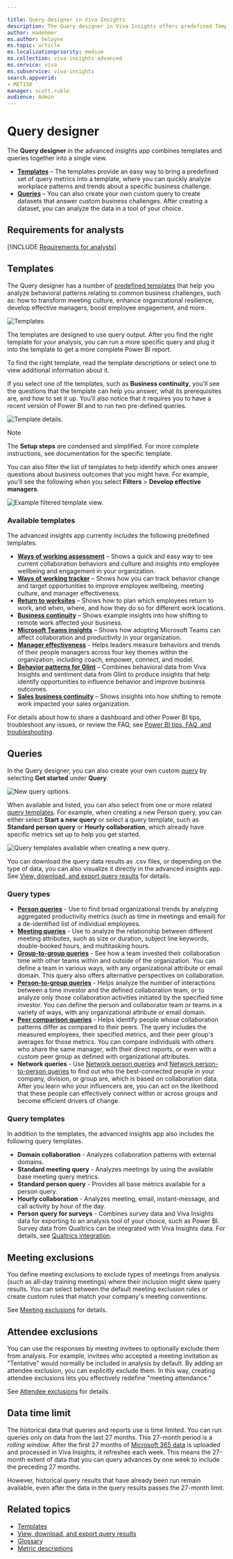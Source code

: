 ```yaml
---

title: Query designer in Viva Insights
description: The Query designer in Viva Insights offers predefined Templates and other custom query options for more in-depth data analysis
author: madehmer
ms.author: helayne
ms.topic: article
ms.localizationpriority: medium 
ms.collection: viva-insights-advanced 
ms.service: viva 
ms.subservice: viva-insights 
search.appverid: 
- MET150 
manager: scott.ruble
audience: Admin
---
```


# Query designer

The **Query designer** in the advanced insights app combines templates and queries together into a single view.

* [**Templates**](#templates) &ndash; The templates provide an easy way to bring a predefined set of query metrics into a template, where you can quickly analyze workplace patterns and trends about a specific business challenge.
* [**Queries**](#queries) &ndash; You can also create your own custom query to create datasets that answer custom business challenges. After creating a dataset, you can analyze the data in a tool of your choice.

## Requirements for analysts

[!INCLUDE [Requirements for analysts](../includes/analyst-requirements.md)]

## Templates

The Query designer has a number of [predefined templates](#available-templates) that help you analyze behavioral patterns relating to common business challenges, such as: how to transform meeting culture, enhance organizational resilience, develop effective managers, boost employee engagement, and more.

![Templates.](../Images/WpA/Tutorials/query-designer.png)

The templates are designed to use query output. After you find the right template for your analysis, you can run a more specific query and plug it into the template to get a more complete Power BI report.

To find the right template, read the template descriptions or select one to view additional information about it.

If you select one of the templates, such as **Business continuity**, you'll see the questions that the template can help you answer, what its prerequisites are, and how to set it up. You’ll also notice that it requires you to have a recent version of Power BI and to run two pre-defined queries.

![Template details.](../images/wpa/tutorials/qd-template-details.png)

>[!Note]
>The **Setup steps** are condensed and simplified. For more complete instructions, see documentation for the specific template.

You can also filter the list of templates to help identify which ones answer questions about business outcomes that you might have. For example, you’ll see the following when you select **Filters** > **Develop effective managers**.

![Example filtered template view.](../images/wpa/tutorials/qd-template-filter.png)

### Available templates

The advanced insights app currently includes the following predefined templates.

* [**Ways of working assessment**](/viva/insights/tutorials/power-bi-collab-assess?toc=/viva/insights/use/toc.json&bc=/viva/insights/breadcrumb/toc.json) &ndash; Shows a quick and easy way to see current collaboration behaviors and culture and insights into employee wellbeing and engagement in your organization.
* [**Ways of working tracker**](/viva/insights/tutorials/power-bi-collab-track?toc=/viva/insights/use/toc.json&bc=/viva/insights/breadcrumb/toc.json) &ndash; Shows how you can track behavior change and target opportunities to improve employee wellbeing, meeting culture, and manager effectiveness.
* [**Return to worksites**](/viva/insights/tutorials/power-bi-return-tw?toc=/viva/insights/use/toc.json&bc=/viva/insights/breadcrumb/toc.json) &ndash; Shows how to plan which employees return to work, and when, where, and how they do so for different work locations.
* [**Business continuity**](/viva/insights/tutorials/power-bi-bc?toc=/viva/insights/use/toc.json&bc=/viva/insights/breadcrumb/toc.json) &ndash; Shows example insights into how shifting to remote work affected your business.
* [**Microsoft Teams insights**](/viva/insights/tutorials/power-bi-teams?toc=/viva/insights/use/toc.json&bc=/viva/insights/breadcrumb/toc.json) &ndash; Shows how adopting Microsoft Teams can affect collaboration and productivity in your organization.
* [**Manager effectiveness**](/viva/insights/tutorials/power-bi-manager?toc=/viva/insights/use/toc.json&bc=/viva/insights/breadcrumb/toc.json) - Helps leaders measure behaviors and trends of their people managers across four key themes within the organization, including coach, empower, connect, and model.
* [**Behavior patterns for Glint**](/viva/insights/tutorials/power-bi-glint-2?toc=/viva/insights/use/toc.json&bc=/viva/insights/breadcrumb/toc.json) &ndash; Combines behavioral data from Viva Insights and sentiment data from Glint to produce insights that help identify opportunities to influence behavior and improve business outcomes.
* [**Sales business continuity**](/viva/insights/tutorials/pbi-bc-sales?toc=/viva/insights/use/toc.json&bc=/viva/insights/breadcrumb/toc.json) &ndash; Shows insights into how shifting to remote work impacted your sales organization.

For details about how to share a dashboard and other Power BI tips, troubleshoot any issues, or review the FAQ, see [Power BI tips, FAQ, and troubleshooting](/viva/insights/tutorials/power-bi-templates?toc=/viva/insights/use/toc.json&bc=/viva/insights/breadcrumb/toc.json).

## Queries

In the Query designer, you can also create your own custom [query](#query-types) by selecting **Get started** under **Query**.

![New query options.](../Images/WpA/Tutorials/qd-new-query.png)

When available and listed, you can also select from one or more related [query templates](#query-templates). For example, when creating a new Person query, you can either select **Start a new query** or select a query template, such as **Standard person query** or **Hourly collaboration**, which already have specific metrics set up to help you get started.

![Query templates available when creating a new query.](../Images/WpA/Tutorials/qd-query-options.png)

You can download the query data results as .csv files, or depending on the type of data, you can also visualize it directly in the advanced insights app. See [View, download, and export query results](/viva/insights/use/view-download-and-export-query-results?toc=/viva/insights/use/toc.json&bc=/viva/insights/breadcrumb/toc.json) for details.

### Query types

* [**Person queries**](/viva/insights/tutorials/person-queries?toc=/viva/insights/use/toc.json&bc=/viva/insights/breadcrumb/toc.json) - Use to find broad organizational trends by analyzing aggregated productivity metrics (such as time in meetings and email) for a de-identified list of individual employees.
* [**Meeting queries**](/viva/insights/tutorials/meeting-queries?toc=/viva/insights/use/toc.json&bc=/viva/insights/breadcrumb/toc.json) - Use to analyze the relationship between different meeting attributes, such as size or duration, subject line keywords, double-booked hours, and multitasking hours.
* [**Group-to-group queries**](/viva/insights/tutorials/group-to-group-queries?toc=/viva/insights/use/toc.json&bc=/viva/insights/breadcrumb/toc.json) - See how a team invested their collaboration time with other teams within and outside of the organization. You can define a team in various ways, with any organizational attribute or email domain. This query also offers alternative perspectives on collaboration.
* [**Person-to-group queries**](/viva/insights/tutorials/person-to-group-queries?toc=/viva/insights/use/toc.json&bc=/viva/insights/breadcrumb/toc.json) - Helps analyze the number of interactions between a time investor and the defined collaboration team, or to analyze only those collaboration activities initiated by the specified time investor. You can define the person and collaborator team or teams in a variety of ways, with any organizational attribute or email domain.
* [**Peer comparison queries**](/viva/insights/tutorials/comparison-query?toc=/viva/insights/use/toc.json&bc=/viva/insights/breadcrumb/toc.json) - Helps identify people whose collaboration patterns differ as compared to their peers. The query includes the measured employees, their specified metrics, and their peer group's averages for those metrics. You can compare individuals with others who share the same manager, with their direct reports, or even with a custom peer group as defined with organizational attributes.
* **Network queries** - Use [Network person queries](/viva/insights/tutorials/ona-person-query?toc=/viva/insights/use/toc.json&bc=/viva/insights/breadcrumb/toc.json) and [Network person-to-person queries](/viva/insights/tutorials/ona-person-to-person-query?toc=/viva/insights/use/toc.json&bc=/viva/insights/breadcrumb/toc.json) to find out who the best-connected people in your company, division, or group are, which is based on collaboration data. After you learn who your influencers are, you can act on the likelihood that these people can effectively connect within or across groups and become efficient drivers of change.

### Query templates

In addition to the templates, the advanced insights app also includes the following query templates.

* **Domain collaboration** - Analyzes collaboration patterns with external domains.
* **Standard meeting query** - Analyzes meetings by using the available base meeting query metrics.
* **Standard person query** - Provides all base metrics available for a person query.
* **Hourly collaboration** - Analyzes meeting, email, instant-message, and call activity by hour of the day.
* **Person query for surveys** - Combines survey data and Viva Insights data for exporting to an analysis tool of your choice, such as Power BI. Survey data from Qualtrics can be integrated with Viva Insights data. For details, see [Qualtrics integration](/viva/insights/use/qualtrics?toc=/viva/insights/use/toc.json&bc=/viva/insights/breadcrumb/toc.json).

## Meeting exclusions

You define meeting exclusions to exclude types of meetings from analysis (such as all-day training meetings) where their inclusion might skew query results. You can select between the default meeting exclusion rules or create custom rules that match your company's meeting conventions.

See [Meeting exclusions](/viva/insights/tutorials/meeting-exclusions-intro?toc=/viva/insights/use/toc.json&bc=/viva/insights/breadcrumb/toc.json) for details.

## Attendee exclusions

You can use the responses by meeting invitees to optionally exclude them from analysis. For example, invitees who accepted a meeting invitation as "Tentative" would normally be included in analysis by default. By adding an attendee exclusion, you can explicitly exclude them. In this way, creating attendee exclusions lets you effectively redefine "meeting attendance."

See [Attendee exclusions](/viva/insights/tutorials/attendee-exclusion-rules?toc=/viva/insights/use/toc.json&bc=/viva/insights/breadcrumb/toc.json) for details.

## Data time limit

The historical data that queries and reports use is time limited. You can run queries only on data from the last 27 months. This 27-month period is a _rolling window_. After the first 27 months of [Microsoft 365 data](/viva/insights/use/office-365-data?toc=/viva/insights/use/toc.json&bc=/viva/insights/breadcrumb/toc.json) is uploaded and processed in Viva Insights, it refreshes each week. This means the 27-month extent of data that you can query advances by one week to include the preceding 27 months.

However, historical query results that have already been run remain available, even after the data in the query results passes the 27-month limit.

## Related topics

* [Templates](../Tutorials/Power-bi-templates.md)
* [View, download, and export query results](/viva/insights/use/view-download-and-export-query-results?toc=/viva/insights/use/toc.json&bc=/viva/insights/breadcrumb/toc.json)
* [Glossary](../Use/Glossary.md)
* [Metric descriptions](../Use/Metric-definitions.md)
